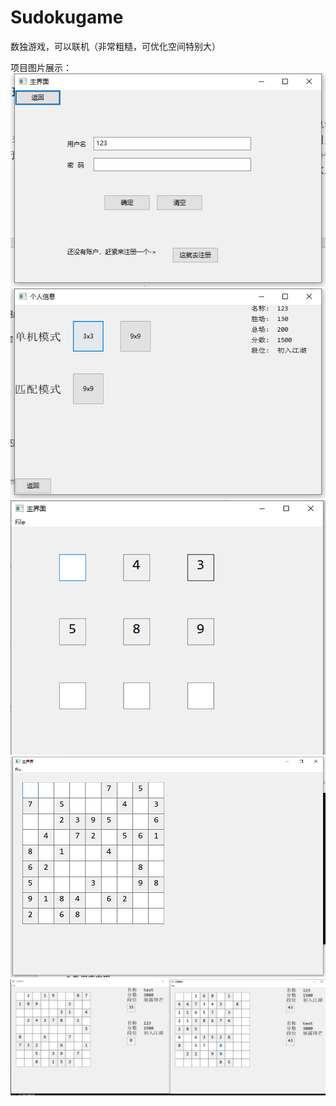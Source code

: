 # Sudokugame
数独游戏，可以联机（非常粗糙，可优化空间特别大） 

项目图片展示：  
![图片](https://github.com/shiyuKirito/Sudokugame/blob/master/image/1.png)
![图片](https://github.com/shiyuKirito/Sudokugame/blob/master/image/2.png)
![图片](https://github.com/shiyuKirito/Sudokugame/blob/master/image/3.png)
![图片](https://github.com/shiyuKirito/Sudokugame/blob/master/image/4.png)
![图片](https://github.com/shiyuKirito/Sudokugame/blob/master/image/5.png)
